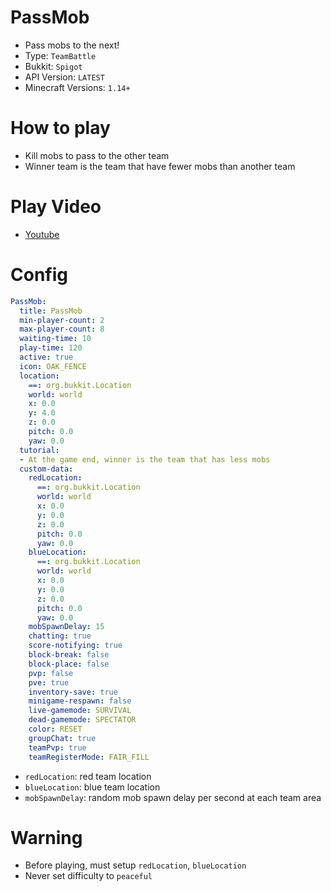 # PassMob
- Pass mobs to the next!
- Type: `TeamBattle`
- Bukkit: `Spigot` <!--  Write bukkit, If event of minigame is only available in specific bukkit-->
- API Version: `LATEST`
- Minecraft Versions: `1.14+`

# How to play
- Kill mobs to pass to the other team
- Winner team is the team that have fewer mobs than another team
  
# Play Video
- [Youtube](https://www.youtube.com/watch?v=dH6G-9Q7Als)


# Config
```yaml
PassMob:
  title: PassMob
  min-player-count: 2
  max-player-count: 8
  waiting-time: 10
  play-time: 120
  active: true
  icon: OAK_FENCE
  location:
    ==: org.bukkit.Location
    world: world
    x: 0.0
    y: 4.0
    z: 0.0
    pitch: 0.0
    yaw: 0.0
  tutorial:
  - At the game end, winner is the team that has less mobs
  custom-data:
    redLocation:
      ==: org.bukkit.Location
      world: world
      x: 0.0
      y: 0.0
      z: 0.0
      pitch: 0.0
      yaw: 0.0
    blueLocation:
      ==: org.bukkit.Location
      world: world
      x: 0.0
      y: 0.0
      z: 0.0
      pitch: 0.0
      yaw: 0.0
    mobSpawnDelay: 15
    chatting: true
    score-notifying: true
    block-break: false
    block-place: false
    pvp: false
    pve: true
    inventory-save: true
    minigame-respawn: false
    live-gamemode: SURVIVAL
    dead-gamemode: SPECTATOR
    color: RESET
    groupChat: true
    teamPvp: true
    teamRegisterMode: FAIR_FILL
```
- `redLocation`: red team location
- `blueLocation`: blue team location
- `mobSpawnDelay`: random mob spawn delay per second at each team area

# Warning
- Before playing, must setup `redLocation`, `blueLocation`
- Never set difficulty to `peaceful`
